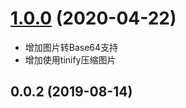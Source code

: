 # [1.0.0](https://github.com/cyyjs/tool/compare/0.0.7...1.0.0) (2020-04-22)

- 增加图片转Base64支持
- 增加使用tinify压缩图片 

## 0.0.2 (2019-08-14)



